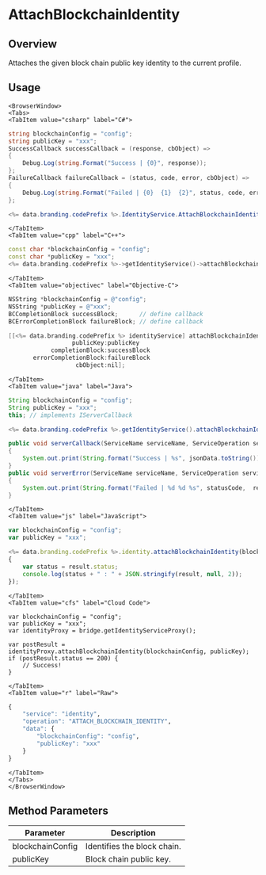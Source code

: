 # AttachBlockchainIdentity
## Overview
Attaches the given block chain public key identity to the current profile.

<PartialServop service_name="identity" operation_name="ATTACH_BLOCKCHAIN_IDENTITY" />

## Usage

```mdx-code-block
<BrowserWindow>
<Tabs>
<TabItem value="csharp" label="C#">
```

```csharp
string blockchainConfig = "config";
string publicKey = "xxx";
SuccessCallback successCallback = (response, cbObject) =>
{
    Debug.Log(string.Format("Success | {0}", response));
};
FailureCallback failureCallback = (status, code, error, cbObject) =>
{
    Debug.Log(string.Format("Failed | {0}  {1}  {2}", status, code, error));
};

<%= data.branding.codePrefix %>.IdentityService.AttachBlockchainIdentity(blockchainConfig, publicKey, successCallback, failureCallback);
```

```mdx-code-block
</TabItem>
<TabItem value="cpp" label="C++">
```

```cpp
const char *blockchainConfig = "config";
const char *publicKey = "xxx";
<%= data.branding.codePrefix %>->getIdentityService()->attachBlockchainIdentity(blockchainConfig, publicKey, this);
```

```mdx-code-block
</TabItem>
<TabItem value="objectivec" label="Objective-C">
```

```objectivec
NSString *blockchainConfig = @"config";
NSString *publicKey = @"xxx";
BCCompletionBlock successBlock;      // define callback
BCErrorCompletionBlock failureBlock; // define callback

[[<%= data.branding.codePrefix %> identityService] attachBlockchainIdentity:blockchainConfig
                  publicKey:publicKey
            completionBlock:successBlock
       errorCompletionBlock:failureBlock
                   cbObject:nil];
```

```mdx-code-block
</TabItem>
<TabItem value="java" label="Java">
```

```java
String blockchainConfig = "config";
String publicKey = "xxx";
this; // implements IServerCallback

<%= data.branding.codePrefix %>.getIdentityService().attachBlockchainIdentity(blockchainConfig, publicKey, this);

public void serverCallback(ServiceName serviceName, ServiceOperation serviceOperation, JSONObject jsonData)
{
    System.out.print(String.format("Success | %s", jsonData.toString()));
}
public void serverError(ServiceName serviceName, ServiceOperation serviceOperation, int statusCode, int reasonCode, String jsonError)
{
    System.out.print(String.format("Failed | %d %d %s", statusCode,  reasonCode, jsonError.toString()));
}
```

```mdx-code-block
</TabItem>
<TabItem value="js" label="JavaScript">
```

```javascript
var blockchainConfig = "config";
var publicKey = "xxx";

<%= data.branding.codePrefix %>.identity.attachBlockchainIdentity(blockchainConfig, publicKey, result =>
{
    var status = result.status;
    console.log(status + " : " + JSON.stringify(result, null, 2));
});
```

```mdx-code-block
</TabItem>
<TabItem value="cfs" label="Cloud Code">
```

```cfscript
var blockchainConfig = "config";
var publicKey = "xxx";
var identityProxy = bridge.getIdentityServiceProxy();

var postResult = identityProxy.attachBlockchainIdentity(blockchainConfig, publicKey);
if (postResult.status == 200) {
    // Success!
}
```

```mdx-code-block
</TabItem>
<TabItem value="r" label="Raw">
```

```r
{
	"service": "identity",
	"operation": "ATTACH_BLOCKCHAIN_IDENTITY",
	"data": {
		"blockchainConfig": "config",
		"publicKey": "xxx"
	}
}
```

```mdx-code-block
</TabItem>
</Tabs>
</BrowserWindow>
```

## Method Parameters
Parameter | Description
--------- | -----------
blockchainConfig | Identifies the block chain. 
publicKey | Block chain public key. 


